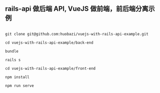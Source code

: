 ## rails-api 做后端 API, VueJS 做前端，前后端分离示例


```

git clone git@github.com:huobazi/vuejs-with-rails-api-example.git

```

```
cd vuejs-with-rails-api-example/back-end

bundle

rails s

```

```
cd vuejs-with-rails-api-example/front-end

npm install

npm run serve

```
